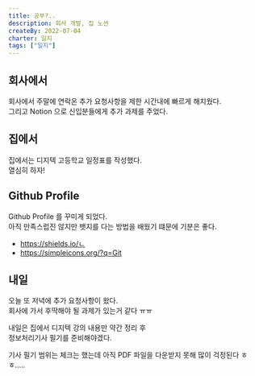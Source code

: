 ```yaml
---
title: 공부?..
description: 회사 개발, 집 노션
createBy: 2022-07-04
charter: 일지
tags: ["일지"]
---
```


## 회사에서

회사에서 주말에 연락온 추가 요청사항을 제한 시간내에 빠르게 해치웠다.  
그리고 Notion 으로 신입분들에게 추가 과제를 주었다.

## 집에서

집에서는 디지텍 고등학교 일정표를 작성했다.  
열심히 하자!

## Github Profile

Github Profile 를 꾸미게 되었다.  
아직 만족스럽진 않지만 뱃지를 다는 방법을 배웠기 떄문에 기분은 좋다.

-   https://shields.io/ㄴ
-   https://simpleicons.org/?q=Git

## 내일

오늘 또 저녁에 추가 요청사항이 왔다.  
회사에 가서 후딱해야 될 과제가 있는거 같다 ㅠㅠ

내일은 집에서 디지텍 강의 내용만 약간 정리 후  
정보처리기사 필기를 준비해야겠다.

기사 필기 범위는 체크는 했는데 아직 PDF 파일을 다운받지 못해 많이 걱정된다 ㅎㅎ.....
